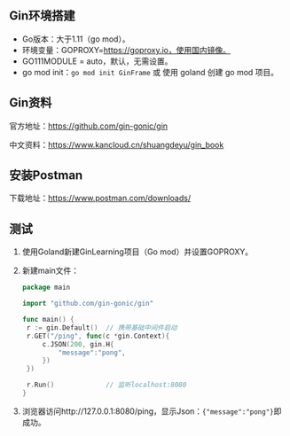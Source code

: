 ## Gin环境搭建

- Go版本：大于1.11（go mod）。
- 环境变量：GOPROXY=https://goproxy.io，使用国内镜像。
- GO111MODULE = auto，默认，无需设置。
- go mod init：```go mod init GinFrame``` 或 使用 goland 创建 go mod 项目。

## Gin资料

官方地址：https://github.com/gin-gonic/gin 

中文资料：https://www.kancloud.cn/shuangdeyu/gin_book

## 安装Postman

下载地址：https://www.postman.com/downloads/

## 测试

1. 使用Goland新建GinLearning项目（Go mod）并设置GOPROXY。

2. 新建main文件：

   ```go
   package main
   
   import "github.com/gin-gonic/gin"
   
   func main() {
   	r := gin.Default()	// 携带基础中间件启动
   	r.GET("/ping", func(c *gin.Context){
   		c.JSON(200, gin.H{
   			"message":"pong",
   		})
   	})
   
   	r.Run()				// 监听localhost:8080
   }
   ```

3. 浏览器访问http://127.0.0.1:8080/ping，显示Json：```{"message":"pong"}```即成功。


